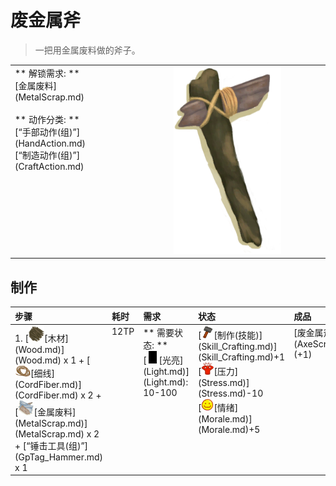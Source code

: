 # 废金属斧  
> 一把用金属废料做的斧子。  
  
<table class="table table-bordered" data-toggle="table" ><tbody><tr ><td  style="width:80%;text-align:left;vertical-align:top;"  >** 解锁需求: **<br>[金属废料](MetalScrap.md)<br><br>** 动作分类: **<br>[“手部动作(组)”](HandAction.md)<br>[“制造动作(组)”](CraftAction.md)</td><td  style="width:20%;text-align:left;vertical-align:top;"  ><div style="width:300px;display:inline-block;text-align:center"><img decoding="async" src="../wiki/Sprite/ScrapAxe.png" href="a.md" style="max-width:300px;max-height:300px;"></div></td></tr></tbody></tbody></table>  
  
## 制作  
<table class="table table-bordered" data-toggle="table" ><thead><tr ><th  style="text-align:left;vertical-align:top;"  >步骤</th><th  style="text-align:left;vertical-align:top;"  >耗时</th><th  style="text-align:left;vertical-align:top;"  >需求</th><th  style="text-align:left;vertical-align:top;"  >状态</th><th  style="text-align:left;vertical-align:top;"  >成品</th></tr></thead><tr ><td  style="text-align:left;vertical-align:top;"  >1. [<div style="width:25px;display:inline-block;text-align:center"><img decoding="async" src="../wiki/Sprite/Firewood.png" href="a.md" style="max-width:25px;max-height:25px;"></div>[木材](Wood.md)](Wood.md) x 1 + [<div style="width:25px;display:inline-block;text-align:center"><img decoding="async" src="../wiki/Sprite/CordFiber.png" href="a.md" style="max-width:25px;max-height:25px;"></div>[细线](CordFiber.md)](CordFiber.md) x 2 + [<div style="width:25px;display:inline-block;text-align:center"><img decoding="async" src="../wiki/Sprite/MetalScrap.png" href="a.md" style="max-width:25px;max-height:25px;"></div>[金属废料](MetalScrap.md)](MetalScrap.md) x 2 + [“锤击工具(组)”](GpTag_Hammer.md) x 1</td><td  style="text-align:left;vertical-align:top;"  ><font data-toggle="tooltip" data-placement="top" title="3小时">12TP</font></td><td  style="text-align:left;vertical-align:top;"  >** 需要状态: **<br>[<div style="width:20px;display:inline-block;text-align:center"><img decoding="async" src="../wiki/Sprite/Darkness.png" href="a.md" style="max-width:20px;max-height:20px;"></div>[光亮](Light.md)](Light.md): 10-100</td><td  style="text-align:left;vertical-align:top;"  >[<div style="width:20px;display:inline-block;text-align:center"><img decoding="async" src="../wiki/Sprite/Construction.png" href="a.md" style="max-width:20px;max-height:20px;"></div>[制作(技能)](Skill_Crafting.md)](Skill_Crafting.md)+1<br>[<div style="width:20px;display:inline-block;text-align:center"><img decoding="async" src="../wiki/Sprite/Stress.png" href="a.md" style="max-width:20px;max-height:20px;"></div>[压力](Stress.md)](Stress.md)-10<br>[<div style="width:20px;display:inline-block;text-align:center"><img decoding="async" src="../wiki/Sprite/Content.png" href="a.md" style="max-width:20px;max-height:20px;"></div>[情绪](Morale.md)](Morale.md)+5</td><td  style="text-align:left;vertical-align:top;"  >[废金属斧](AxeScrap.md)(+1)</td></tr></tbody></table>  
  


<script>document.title="废金属斧 - 卡牌生存百科 Card Survival Wiki";</script>